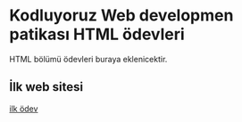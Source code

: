# Kodluyoruz Web developmen patikası HTML ödevleri

HTML bölümü ödevleri buraya eklenicektir.

## İlk web sitesi
[ilk ödev](https://github.com/UgurKaanYesil/kodluyoruzhtmlodevleri/tree/main/%C3%B6dev1)
